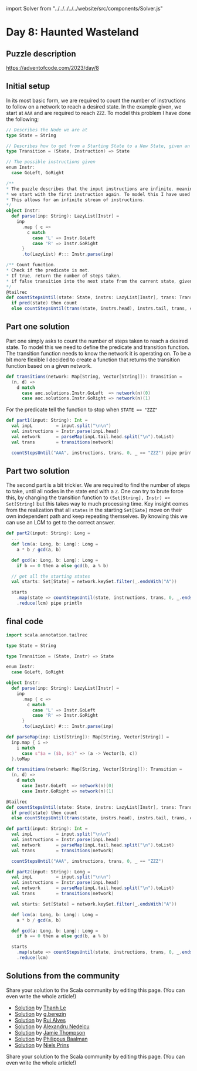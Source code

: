 import Solver from "../../../../../website/src/components/Solver.js"

# Day 8: Haunted Wasteland

## Puzzle description

https://adventofcode.com/2023/day/8

## Initial setup
In its most basic form, we are required to count the number of instructions to follow on a network to reach a desired state. In the example given, we start at `AAA` and are required to reach `ZZZ`. To model this problem I have done the following;

```scala
// Describes the Node we are at
type State = String

// Describes how to get from a Starting State to a New State, given an instruction
type Transition = (State, Instruction) => State

// The possible instructions given
enum Instr:
  case GoLeft, GoRight

/**
* The puzzle describes that the input instructions are infinite, meaning that if there a no instructions left,
* we start with the first instruction again. To model this I have used a `LazyList[Instruction]`.
* This allows for an infinite stream of instructions.
*/
object Instr:
  def parse(inp: String): LazyList[Instr] =
    inp
      .map { c =>
        c match
          case 'L' => Instr.GoLeft
          case 'R' => Instr.GoRight
      }
      .to(LazyList) #::: Instr.parse(inp)

/** Count function.
* Check if the predicate is met.
* If true, return the number of steps taken,
* if false transition into the next state from the current state, given the first instruction.
*/
@tailrec
def countStepsUntil(state: State, instrs: LazyList[Instr], trans: Transition, count: Int, pred: State => Boolean): Int =
  if pred(state) then count
  else countStepsUntil(trans(state, instrs.head), instrs.tail, trans, count + 1, pred)
```

## Part one solution
Part one simply asks to count the number of steps taken to reach a desired state. To model this we need to define the predicate and transition function.
The transition function needs to know the network it is operating on. To be a bit more flexible I decided to create a function that returns the transition function based on a given network.
```scala
def transitions(network: Map[String, Vector[String]]): Transition =
  (n, d) =>
    d match
      case aoc.solutions.Instr.GoLeft  => network(n)(0)
      case aoc.solutions.Instr.GoRight => network(n)(1)
```

For the predicate tell the function to stop when `STATE == "ZZZ"`
```scala
def part1(input: String): Int = 
  val inpL         = input.split("\n\n")
  val instructions = Instr.parse(inpL.head)
  val network      = parseMap(inpL.tail.head.split("\n").toList)
  val trans        = transitions(network)

  countStepsUntil("AAA", instructions, trans, 0, _ == "ZZZ") pipe println
```

## Part two solution
The second part is a bit trickier. We are required to find the number of steps to take, until all nodes in the state end with a `Z`. One can try to brute force this, by changing the transition function to `(Set[String], Instr) => Set[String]` but this takes way to much processing time.
Key insight comes from the realization that all `states` in the starting `Set[Sate]` move on their own independent path and keep repeating themselves. By knowing this we can use an LCM to get to the correct answer. 

```scala
def part2(input: String): Long = 
  ...
  def lcm(a: Long, b: Long): Long =
    a * b / gcd(a, b)

  def gcd(a: Long, b: Long): Long =
    if b == 0 then a else gcd(b, a % b)

  // get all the starting states
  val starts: Set[State] = network.keySet.filter(_.endsWith("A"))

  starts
    .map(state => countStepsUntil(state, instructions, trans, 0, _.endsWith("Z")).toLong)  // for each state find the cycle time
    .reduce(lcm) pipe println
```

## final code
```scala
import scala.annotation.tailrec

type State = String

type Transition = (State, Instr) => State

enum Instr:
  case GoLeft, GoRight

object Instr:
  def parse(inp: String): LazyList[Instr] =
    inp
      .map { c =>
        c match
          case 'L' => Instr.GoLeft
          case 'R' => Instr.GoRight
      }
      .to(LazyList) #::: Instr.parse(inp)

def parseMap(inp: List[String]): Map[String, Vector[String]] =
  inp.map { i =>
    i match
      case s"$a = ($b, $c)" => (a -> Vector(b, c))
  }.toMap

def transitions(network: Map[String, Vector[String]]): Transition =
  (n, d) =>
    d match
      case Instr.GoLeft  => network(n)(0)
      case Instr.GoRight => network(n)(1)

@tailrec
def countStepsUntil(state: State, instrs: LazyList[Instr], trans: Transition, count: Int, pred: State => Boolean): Int =
  if pred(state) then count
  else countStepsUntil(trans(state, instrs.head), instrs.tail, trans, count + 1, pred)

def part1(input: String): Int = 
  val inpL         = input.split("\n\n")
  val instructions = Instr.parse(inpL.head)
  val network      = parseMap(inpL.tail.head.split("\n").toList)
  val trans        = transitions(network)

  countStepsUntil("AAA", instructions, trans, 0, _ == "ZZZ")

def part2(input: String): Long = 
  val inpL         = input.split("\n\n")
  val instructions = Instr.parse(inpL.head)
  val network      = parseMap(inpL.tail.head.split("\n").toList)
  val trans        = transitions(network)

  val starts: Set[State] = network.keySet.filter(_.endsWith("A"))

  def lcm(a: Long, b: Long): Long =
    a * b / gcd(a, b)

  def gcd(a: Long, b: Long): Long =
    if b == 0 then a else gcd(b, a % b)

  starts
    .map(state => countStepsUntil(state, instructions, trans, 0, _.endsWith("Z")).toLong)
    .reduce(lcm)
```

## Solutions from the community

Share your solution to the Scala community by editing this page. (You can even write the whole article!)

- [Solution](https://github.com/lenguyenthanh/aoc-2023/blob/main/Day08.scala) by [Thanh Le](https://github.com/lenguyenthanh)
- [Solution](https://github.com/GrigoriiBerezin/advent_code_2023/tree/master/task08/src/main/scala) by [g.berezin](https://github.com/GrigoriiBerezin)
- [Solution](https://github.com/xRuiAlves/advent-of-code-2023/blob/main/Day8.scala) by [Rui Alves](https://github.com/xRuiAlves/)
- [Solution](https://github.com/alexandru/advent-of-code/blob/main/scala3/2023/src/main/scala/day8.scala) by [Alexandru Nedelcu](https://github.com/alexandru/)
- [Solution](https://github.com/bishabosha/advent-of-code-2023/blob/main/2023-day08.scala) by [Jamie Thompson](https://github.com/bishabosha)
- [Solution](https://github.com/Philippus/adventofcode/blob/main/src/main/scala/adventofcode2023/Day08.scala) by [Philippus Baalman](https://github.com/philippus)
- [Solution](https://github.com/prinsniels/AdventOfCode2023/blob/main/src/main/scala/solutions/day08.scala) by [Niels Prins](https://github.com/prinsniels)

Share your solution to the Scala community by editing this page. (You can even write the whole article!)
